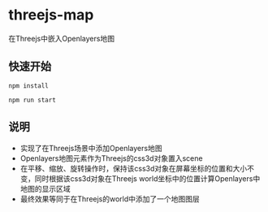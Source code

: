 # threejs-map
在Threejs中嵌入Openlayers地图

## 快速开始
```
npm install

npm run start
```
## 说明
- 实现了在Threejs场景中添加Openlayers地图
- Openlayers地图元素作为Threejs的css3d对象置入scene
- 在平移、缩放、旋转操作时，保持该css3d对象在屏幕坐标的位置和大小不变，同时根据该css3d对象在Threejs world坐标中的位置计算Openlayers中地图的显示区域
- 最终效果等同于在Threejs的world中添加了一个地图图层
